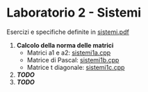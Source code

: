 # Laboratorio 2 - Sistemi

Esercizi e specifiche definite in [sistemi.pdf](sistemi.pdf)

1. **Calcolo della norma delle matrici**
    - Matrici a1 e a2: [sistemi1a.cpp](sistemi1a.cpp)
    - Matrice di Pascal: [sistemi1b.cpp](sistemi1b.cpp)
    - Matrice t diagonale: [sistemi1c.cpp](sistemi1c.cpp)
2. ***TODO***
3. ***TODO***
